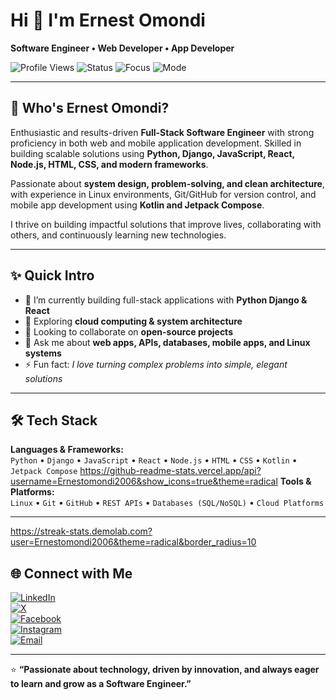 # Hi 👋 I'm Ernest Omondi
**Software Engineer • Web Developer • App Developer**

![Profile Views](https://komarev.com/ghpvc/?username=Ernestomondi2006&color=green)
![Status](https://img.shields.io/badge/status-online-brightgreen)
![Focus](https://img.shields.io/badge/focus-System%20Development-orange)
![Mode](https://img.shields.io/badge/mode-Hacker-black)

---

## 🚀 Who's Ernest Omondi?
Enthusiastic and results-driven **Full-Stack Software Engineer** with strong proficiency in both web and mobile application development. Skilled in building scalable solutions using **Python, Django, JavaScript, React, Node.js, HTML, CSS, and modern frameworks**.  

Passionate about **system design, problem-solving, and clean architecture**, with experience in Linux environments, Git/GitHub for version control, and mobile app development using **Kotlin and Jetpack Compose**.  

I thrive on building impactful solutions that improve lives, collaborating with others, and continuously learning new technologies.

---

## ✨ Quick Intro
- 🔭 I’m currently building full-stack applications with **Python Django & React**  
- 🌱 Exploring **cloud computing & system architecture**  
- 🤝 Looking to collaborate on **open-source projects**  
- 💬 Ask me about **web apps, APIs, databases, mobile apps, and Linux systems**  
- ⚡ Fun fact: *I love turning complex problems into simple, elegant solutions*  

---

## 🛠 Tech Stack
**Languages & Frameworks:**  
`Python` • `Django` • `JavaScript` • `React` • `Node.js` • `HTML` • `CSS` • `Kotlin` • `Jetpack Compose`
https://github-readme-stats.vercel.app/api?username=Ernestomondi2006&show_icons=true&theme=radical
**Tools & Platforms:**  
`Linux` • `Git` • `GitHub` • `REST APIs` • `Databases (SQL/NoSQL)` • `Cloud Platforms`

---
https://streak-stats.demolab.com?user=Ernestomondi2006&theme=radical&border_radius=10
## 🌐 Connect with Me
[![LinkedIn](https://img.shields.io/badge/LinkedIn-0077B5?logo=linkedin&logoColor=white)](https://linkedin.com/in/ernest-omondi)  
[![X](https://img.shields.io/badge/X-000000?logo=x&logoColor=white)](https://x.com/ernestomondi)  
[![Facebook](https://img.shields.io/badge/Facebook-1877F2?logo=facebook&logoColor=white)](https://facebook.com/nestro-keyn.my)  
[![Instagram](https://img.shields.io/badge/Instagram-E4405F?logo=instagram&logoColor=white)](https://instagram.com/nestro_keyn)  
[![Email](https://img.shields.io/badge/Email-D14836?logo=gmail&logoColor=white)](mailto:ernestomondi2006@gmail.com)  

---

⭐ **“Passionate about technology, driven by innovation, and always eager to learn and grow as a Software Engineer.”**

